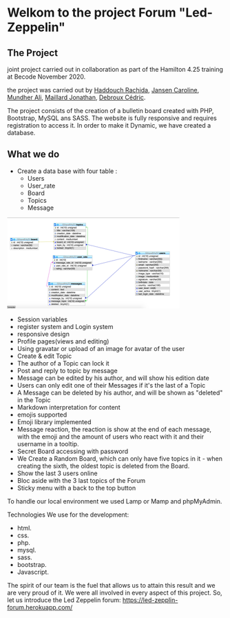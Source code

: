 # Welkom to the project Forum "Led-Zeppelin"

## The Project

joint project carried out in collaboration as part of the Hamilton 4.25 training at Becode November 2020.

the project was carried out by [Haddouch Rachida](https://github.com/Sanamanel), [Jansen Caroline](https://github.com/iCarolinei), [Mundher Ali](https://github.com/AliMundher), [Maillard Jonathan](https://github.com/JonathanMaillard), [Debroux Cédric](https://github.com/Cedricdebroux).



The project consists of the creation of a bulletin board created with PHP, Bootstrap, MySQL ans SASS. 
The website is fully responsive and requires registration to access it.
In order to make it Dynamic, we have created a database.


## What we do

* Create a data base with four table :
  * Users
  * User_rate
  * Board
  * Topics
  * Message

![Data-base-shema](https://github.com/Sanamanel/Forum/blob/main/Readme/Data_base.png)

* Session variables
* register system and Login system 
* responsive design
* Profile pages(views and editing)
* Using gravatar or upload of an image for avatar of the user
* Create & edit Topic
* The author of a Topic can lock it 
* Post and reply to topic  by message
* Message can be edited by his author, and will show his edition date
* Users can only edit one of their Messages if it's the last of a Topic
* A Message can be deleted by his author, and will be shown as "deleted" in the Topic
* Markdown interpretation for content
* emojis supported
* Emoji library implemented
* Message reaction, the reaction is show at the end of each message, with the emoji and the amount of users who react with it and their username in a tooltip.
* Secret Board accessing with password
* We Create a Random Board, which can only have five topics in it - when creating the sixth, the oldest topic is deleted from the Board.
* Show the last 3 users online
* Bloc aside with the 3 last topics  of the Forum
* Sticky menu with a back to the top button

To handle our local environment we used Lamp or Mamp and phpMyAdmin.

Technologies We use for the development:
* html.
* css.
* php.
* mysql.
* sass.
* bootstrap.
* Javascript.

The spirit of our team is the fuel that allows us to attain  this result and we are very proud of it.
We were all involved in every aspect of this project. 
So,  let us introduce the Led Zeppelin forum: https://led-zepplin-forum.herokuapp.com/
